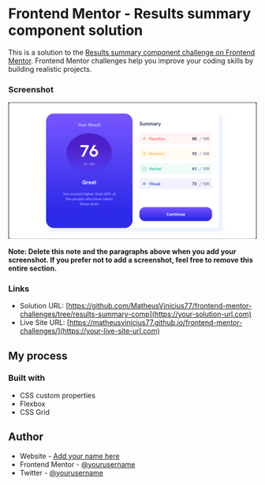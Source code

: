 # Frontend Mentor - Results summary component solution

This is a solution to the [Results summary component challenge on Frontend Mentor](https://www.frontendmentor.io/challenges/results-summary-component-CE_K6s0maV). Frontend Mentor challenges help you improve your coding skills by building realistic projects. 


### Screenshot

![Alt text](image.png)

**Note: Delete this note and the paragraphs above when you add your screenshot. If you prefer not to add a screenshot, feel free to remove this entire section.**

### Links

- Solution URL: [https://github.com/MatheusVinicius77/frontend-mentor-challenges/tree/results-summary-comp](https://your-solution-url.com)
- Live Site URL: [https://matheusvinicius77.github.io/frontend-mentor-challenges/](https://your-live-site-url.com)

## My process

### Built with

- CSS custom properties
- Flexbox
- CSS Grid

## Author
- Website - [Add your name here](https://www.your-site.com)
- Frontend Mentor - [@yourusername](https://www.frontendmentor.io/profile/yourusername)
- Twitter - [@yourusername](https://www.twitter.com/yourusername)
